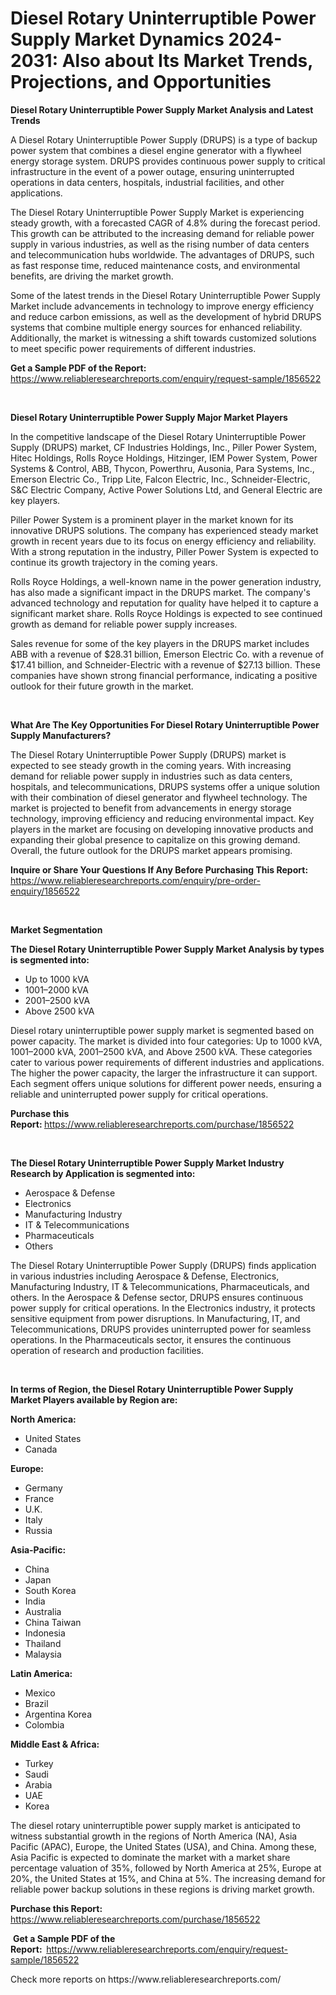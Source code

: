 <p><h1>Diesel Rotary Uninterruptible Power Supply Market Dynamics 2024-2031: Also about Its Market Trends, Projections, and Opportunities</h1></p><p><strong>Diesel Rotary Uninterruptible Power Supply Market Analysis and Latest Trends</strong></p>
<p><p>A Diesel Rotary Uninterruptible Power Supply (DRUPS) is a type of backup power system that combines a diesel engine generator with a flywheel energy storage system. DRUPS provides continuous power supply to critical infrastructure in the event of a power outage, ensuring uninterrupted operations in data centers, hospitals, industrial facilities, and other applications.</p><p>The Diesel Rotary Uninterruptible Power Supply Market is experiencing steady growth, with a forecasted CAGR of 4.8% during the forecast period. This growth can be attributed to the increasing demand for reliable power supply in various industries, as well as the rising number of data centers and telecommunication hubs worldwide. The advantages of DRUPS, such as fast response time, reduced maintenance costs, and environmental benefits, are driving the market growth.</p><p>Some of the latest trends in the Diesel Rotary Uninterruptible Power Supply Market include advancements in technology to improve energy efficiency and reduce carbon emissions, as well as the development of hybrid DRUPS systems that combine multiple energy sources for enhanced reliability. Additionally, the market is witnessing a shift towards customized solutions to meet specific power requirements of different industries.</p></p>
<p><strong>Get a Sample PDF of the Report:&nbsp;</strong> <a href="https://www.reliableresearchreports.com/enquiry/request-sample/1856522">https://www.reliableresearchreports.com/enquiry/request-sample/1856522</a></p>
<p>&nbsp;</p>
<p><strong>Diesel Rotary Uninterruptible Power Supply Major Market Players</strong></p>
<p><p>In the competitive landscape of the Diesel Rotary Uninterruptible Power Supply (DRUPS) market, CF Industries Holdings, Inc., Piller Power System, Hitec Holdings, Rolls Royce Holdings, Hitzinger, IEM Power System, Power Systems & Control, ABB, Thycon, Powerthru, Ausonia, Para Systems, Inc., Emerson Electric Co., Tripp Lite, Falcon Electric, Inc., Schneider-Electric, S&C Electric Company, Active Power Solutions Ltd, and General Electric are key players.</p><p>Piller Power System is a prominent player in the market known for its innovative DRUPS solutions. The company has experienced steady market growth in recent years due to its focus on energy efficiency and reliability. With a strong reputation in the industry, Piller Power System is expected to continue its growth trajectory in the coming years.</p><p>Rolls Royce Holdings, a well-known name in the power generation industry, has also made a significant impact in the DRUPS market. The company's advanced technology and reputation for quality have helped it to capture a significant market share. Rolls Royce Holdings is expected to see continued growth as demand for reliable power supply increases.</p><p>Sales revenue for some of the key players in the DRUPS market includes ABB with a revenue of $28.31 billion, Emerson Electric Co. with a revenue of $17.41 billion, and Schneider-Electric with a revenue of $27.13 billion. These companies have shown strong financial performance, indicating a positive outlook for their future growth in the market.</p></p>
<p>&nbsp;</p>
<p><strong>What Are The Key Opportunities For Diesel Rotary Uninterruptible Power Supply Manufacturers?</strong></p>
<p><p>The Diesel Rotary Uninterruptible Power Supply (DRUPS) market is expected to see steady growth in the coming years. With increasing demand for reliable power supply in industries such as data centers, hospitals, and telecommunications, DRUPS systems offer a unique solution with their combination of diesel generator and flywheel technology. The market is projected to benefit from advancements in energy storage technology, improving efficiency and reducing environmental impact. Key players in the market are focusing on developing innovative products and expanding their global presence to capitalize on this growing demand. Overall, the future outlook for the DRUPS market appears promising.</p></p>
<p><strong>Inquire or Share Your Questions If Any Before Purchasing This Report:</strong> <a href="https://www.reliableresearchreports.com/enquiry/pre-order-enquiry/1856522">https://www.reliableresearchreports.com/enquiry/pre-order-enquiry/1856522</a></p>
<p>&nbsp;</p>
<p><strong>Market Segmentation</strong></p>
<p><strong>The Diesel Rotary Uninterruptible Power Supply Market Analysis by types is segmented into:</strong></p>
<p><ul><li>Up to 1000 kVA</li><li>1001–2000 kVA</li><li>2001–2500 kVA</li><li>Above 2500 kVA</li></ul></p>
<p><p>Diesel rotary uninterruptible power supply market is segmented based on power capacity. The market is divided into four categories: Up to 1000 kVA, 1001–2000 kVA, 2001–2500 kVA, and Above 2500 kVA. These categories cater to various power requirements of different industries and applications. The higher the power capacity, the larger the infrastructure it can support. Each segment offers unique solutions for different power needs, ensuring a reliable and uninterrupted power supply for critical operations.</p></p>
<p><strong>Purchase this Report:&nbsp;</strong><a href="https://www.reliableresearchreports.com/purchase/1856522">https://www.reliableresearchreports.com/purchase/1856522</a></p>
<p>&nbsp;</p>
<p><strong>The Diesel Rotary Uninterruptible Power Supply Market Industry Research by Application is segmented into:</strong></p>
<p><ul><li>Aerospace & Defense</li><li>Electronics</li><li>Manufacturing Industry</li><li>IT & Telecommunications</li><li>Pharmaceuticals</li><li>Others</li></ul></p>
<p><p>The Diesel Rotary Uninterruptible Power Supply (DRUPS) finds application in various industries including Aerospace & Defense, Electronics, Manufacturing Industry, IT & Telecommunications, Pharmaceuticals, and others. In the Aerospace & Defense sector, DRUPS ensures continuous power supply for critical operations. In the Electronics industry, it protects sensitive equipment from power disruptions. In Manufacturing, IT, and Telecommunications, DRUPS provides uninterrupted power for seamless operations. In the Pharmaceuticals sector, it ensures the continuous operation of research and production facilities.</p></p>
<p>&nbsp;</p>
<p><strong>In terms of Region, the Diesel Rotary Uninterruptible Power Supply Market Players available by Region are:</strong></p>
<p>
    <p> <strong> North America: </strong>
        <ul>
            <li>United States</li>
            <li>Canada</li>
        </ul>
        </p> 
    <p> <strong> Europe: </strong>
        <ul>
            <li>Germany</li>
            <li>France</li>
            <li>U.K.</li>
            <li>Italy</li>
            <li>Russia</li>
        </ul>
        </p> 
    <p> <strong> Asia-Pacific: </strong>
        <ul>
            <li>China</li>
            <li>Japan</li>
            <li>South Korea</li>
            <li>India</li>
            <li>Australia</li>
            <li>China Taiwan</li>
            <li>Indonesia</li>
            <li>Thailand</li>
            <li>Malaysia</li>
        </ul>
        </p> 
    <p> <strong> Latin America: </strong>
        <ul>
            <li>Mexico</li>
            <li>Brazil</li>
            <li>Argentina Korea</li>
            <li>Colombia</li>
        </ul>
        </p> 
    <p> <strong> Middle East & Africa: </strong>
        <ul>
            <li>Turkey</li>
            <li>Saudi</li>
            <li>Arabia</li>
            <li>UAE</li>
            <li>Korea</li>
        </ul>
    </p>
    </p>
<p><p>The diesel rotary uninterruptible power supply market is anticipated to witness substantial growth in the regions of North America (NA), Asia Pacific (APAC), Europe, the United States (USA), and China. Among these, Asia Pacific is expected to dominate the market with a market share percentage valuation of 35%, followed by North America at 25%, Europe at 20%, the United States at 15%, and China at 5%. The increasing demand for reliable power backup solutions in these regions is driving market growth.</p></p>
<p><strong>Purchase this Report: </strong><a href="https://www.reliableresearchreports.com/purchase/1856522">https://www.reliableresearchreports.com/purchase/1856522</a></p>
<p>&nbsp;<strong>Get a Sample PDF of the Report:&nbsp;&nbsp;</strong><a href="https://www.reliableresearchreports.com/enquiry/request-sample/1856522">https://www.reliableresearchreports.com/enquiry/request-sample/1856522</a></p>
<p><strong></strong></p>
<p>Check more reports on https://www.reliableresearchreports.com/</p>